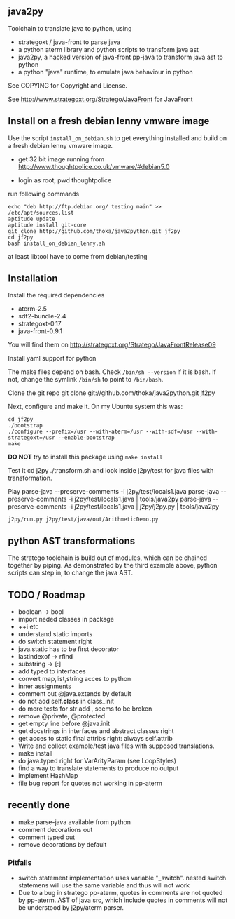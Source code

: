 ## java2py

Toolchain to translate java to python, using

* strategoxt / java-front to parse java
* a python aterm library and python scripts to transform java ast
* java2py, a hacked version of java-front pp-java to transform java ast to python
* a python "java" runtime, to emulate java behaviour in python

See COPYING for Copyright and License.

See http://www.strategoxt.org/Stratego/JavaFront for JavaFront

## Install on a fresh debian lenny vmware image

Use the script `install_on_debian.sh` to get everything installed and build on
a fresh debian lenny vmware image.

- get 32 bit image running from http://www.thoughtpolice.co.uk/vmware/#debian5.0

- login as root, pwd thoughtpolice

run following commands

    echo "deb http://ftp.debian.org/ testing main" >> /etc/apt/sources.list
    aptitude update
    aptitude install git-core
    git clone http://github.com/thoka/java2python.git jf2py
    cd jf2py
    bash install_on_debian_lenny.sh

at least libtool have to come from debian/testing

## Installation

Install the required dependencies

- aterm-2.5
- sdf2-bundle-2.4
- strategoxt-0.17
- java-front-0.9.1

You will find them on http://strategoxt.org/Stratego/JavaFrontRelease09

Install yaml support for python

The make files depend on bash. Check `/bin/sh --version`
if it is bash. If not, change the symlink  `/bin/sh` to point to `/bin/bash`.

Clone the git repo
    git clone git://github.com/thoka/java2python.git jf2py

Next, configure and make it.
On my Ubuntu system this was:

    cd jf2py
    ./bootstrap
    ./configure --prefix=/usr --with-aterm=/usr --with-sdf=/usr --with-strategoxt=/usr --enable-bootstrap
    make

__DO NOT__ try to install this package using `make install`

Test it
   cd j2py
   ./transform.sh
and look inside j2py/test for java files with transformation.


Play
    parse-java --preserve-comments -i j2py/test/locals1.java
    parse-java --preserve-comments -i j2py/test/locals1.java | tools/java2py
    parse-java --preserve-comments -i j2py/test/locals1.java | j2py/j2py.py | tools/java2py

    j2py/run.py j2py/test/java/out/ArithmeticDemo.py

## python AST transformations

The stratego toolchain is build out of modules, which can be chained together by piping.
As demonstrated by the third example above, python scripts can step in, to change the java AST.

## TODO / Roadmap

- boolean -> bool
- import neded classes in package
- ++i etc
- understand static imports
- do switch statement right
- java.static has to be first decorator
- lastindexof -> rfind
- substring -> [:]
- add typed to interfaces
- convert map,list,string acces to python
- inner assignments
- comment out @java.extends by default
- do not add self.__class__ in class_init
- do more tests for str add , seems to be broken
- remove @private, @protected
- get empty line before @java.init
- get docstrings in interfaces and abstract classes right
- get acces to static final attribs right: always self.attrib
- Write and collect example/test java files with supposed translations.
- make install
- do java.typed right for VarArityParam (see LoopStyles)
- find a way to translate statements to produce no output
- implement HashMap
- file bug report for quotes not working in pp-aterm

## recently done
+ make parse-java available from python
+ comment decorations out
+ comment typed out
+ remove decorations by default


### Pitfalls

- switch statement implementation uses variable "_switch".
  nested switch statemens will use the same variable and thus will not work
- Due to a bug in stratego pp-aterm, quotes in comments are not quoted by pp-aterm.
  AST of java src, which include quotes in comments will not be understood by j2py/aterm parser.
